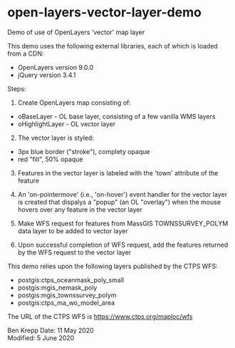 # open-layers-vector-layer-demo
Demo of use of OpenLayers 'vector' map layer

This demo uses the following external libraries, each of which is loaded from a CDN:
* OpenLayers version 9.0.0
* jQuery version 3.4.1

Steps:
1. Create OpenLayers map consisting of: 
* oBaseLayer - OL base layer, consisting of a few vanilla WMS layers
* oHighlightLayer - OL vector layer

2. The vector layer is styled:
* 3px blue border ("stroke"), complety opaque
* red "fill", 50% opaque

3. Features in the vector layer is labeled with the 'town' attribute of the feature

4. An 'on-pointermove' (i.e., 'on-hover') event handler for the vector layer
is created that dispalys a "popup" (an OL "overlay") when the mouse hovers over 
any feature in the vector layer

5. Make WFS request for features from MassGIS TOWNSSURVEY_POLYM
data layer to be added to vector layer

6. Upon successful completion of WFS request, add the features
returned by the WFS request to the vector layer

This demo relies upon the following layers published by the CTPS WFS:
* postgis:ctps_oceanmask_poly_small
* postgis:mgis_nemask_poly
* postgis:mgis_townssurvey_polym  
* postgis:ctps_ma_wo_model_area  

The URL of the CTPS WFS is https://www.ctps.org/maploc/wfs

Ben Krepp
Date: 11 May 2020  
Modified: 5 June 2020
